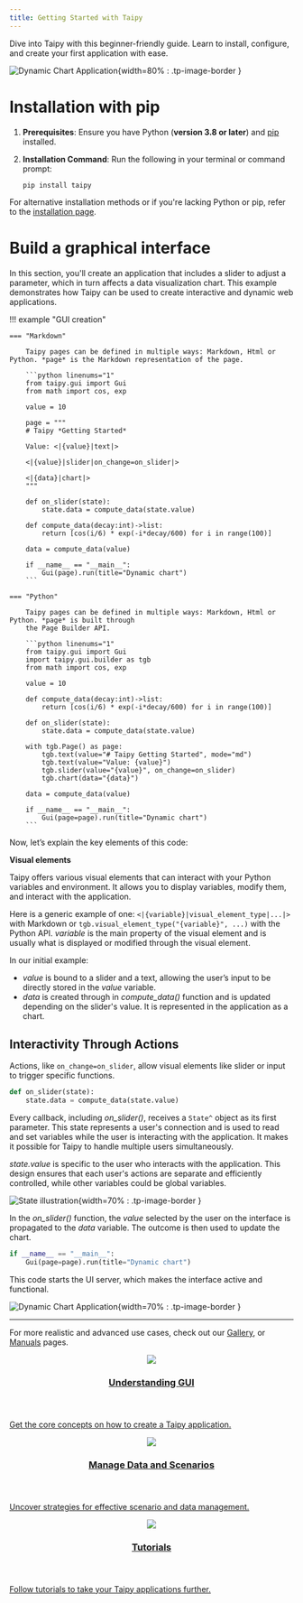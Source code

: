 ```yaml
---
title: Getting Started with Taipy
---
```


Dive into Taipy with this beginner-friendly guide. Learn to install, configure, and create your
first application with ease.

![Dynamic Chart Application](images/result.png){width=80% : .tp-image-border }

# Installation with pip

1. **Prerequisites**: Ensure you have Python (**version 3.8 or later**) and
    [pip](https://pip.pypa.io) installed.

2. **Installation Command**: Run the following in your terminal or command prompt:
    ``` console
    pip install taipy
    ```

For alternative installation methods or if you're lacking Python or pip, refer to the
[installation page](installation.md).

# Build a graphical interface

In this section, you'll create an application that includes a slider to adjust a
parameter, which in turn affects a data visualization chart. This example
demonstrates how Taipy can be used to create interactive and dynamic web
applications.

!!! example "GUI creation"

    === "Markdown"

        Taipy pages can be defined in multiple ways: Markdown, Html or Python. *page* is the Markdown representation of the page.

        ```python linenums="1"
        from taipy.gui import Gui
        from math import cos, exp

        value = 10

        page = """
        # Taipy *Getting Started*

        Value: <|{value}|text|>

        <|{value}|slider|on_change=on_slider|>

        <|{data}|chart|>
        """

        def on_slider(state):
            state.data = compute_data(state.value)

        def compute_data(decay:int)->list:
            return [cos(i/6) * exp(-i*decay/600) for i in range(100)]

        data = compute_data(value)

        if __name__ == "__main__":
            Gui(page).run(title="Dynamic chart")
        ```

    === "Python"

        Taipy pages can be defined in multiple ways: Markdown, Html or Python. *page* is built through
        the Page Builder API.

        ```python linenums="1"
        from taipy.gui import Gui
        import taipy.gui.builder as tgb
        from math import cos, exp

        value = 10

        def compute_data(decay:int)->list:
            return [cos(i/6) * exp(-i*decay/600) for i in range(100)]

        def on_slider(state):
            state.data = compute_data(state.value)

        with tgb.Page() as page:
            tgb.text(value="# Taipy Getting Started", mode="md")
            tgb.text(value="Value: {value}")
            tgb.slider(value="{value}", on_change=on_slider)
            tgb.chart(data="{data}")

        data = compute_data(value)

        if __name__ == "__main__":
            Gui(page=page).run(title="Dynamic chart")
        ```

Now, let’s explain the key elements of this code:

**Visual elements**

Taipy offers various visual elements that can interact with your Python variables and
environment. It allows you to display variables, modify them, and interact with the application.

Here is a generic example of one: `<|{variable}|visual_element_type|...|>` with Markdown or
`tgb.visual_element_type("{variable}", ...)` with the Python API. *variable* is
the main property of the visual element and is usually what is displayed or modified through the
visual element.

In our initial example:

- *value* is bound to a slider and a text, allowing the user’s input to be directly
stored in the *value* variable.
- *data* is created through in *compute_data()* function and is updated depending on the
slider's value. It is represented in the application as a chart.


## Interactivity Through Actions

Actions, like `on_change=on_slider`, allow visual elements like slider or input
to trigger specific functions.

```python
def on_slider(state):
    state.data = compute_data(state.value)
```

Every callback, including *on_slider()*, receives a `State^` object as its first parameter.
This state represents a user's connection and is used to read and set variables while
the user is interacting with the application. It makes it possible for Taipy to handle multiple
users simultaneously.

*state.value* is specific to the user who interacts with the application.
This design ensures that each user's actions are separate and efficiently
controlled, while other variables could be global variables.

![State illustration](images/state_illustration.png){width=70% : .tp-image-border }

In the *on_slider()* function, the *value* selected by the user on the interface is
propagated to the *data* variable. The outcome is then used to update the chart.

```python
if __name__ == "__main__":
    Gui(page=page).run(title="Dynamic chart")
```

This code starts the UI server, which makes the interface active and functional.

![Dynamic Chart Application](images/dynamic_chart.gif){width=70% : .tp-image-border }

---

For more realistic and advanced use cases, check out our
[Gallery](../gallery/index.md), or [Manuals](../manuals/index.md) pages.

<div class="tp-row tp-row--gutter-sm">
  <div class="tp-col-12 tp-col-md-4 d-flex">
    <a class="tp-content-card tp-content-card--primary" href="../tutorials/articles/understanding_gui/">
      <header class="tp-content-card-header">
        <img class="tp-content-card-icon--small" src="images/visualize.svg">
        <h3>Understanding GUI</h3>
      </header>
      <div class="tp-content-card-body">
        <p>
          Get the core concepts on how to create a Taipy application.
        </p>
      </div>
    </a>
  </div>

  <div class="tp-col-12 tp-col-md-4 d-flex">
    <a class="tp-content-card tp-content-card--alpha" href="../tutorials/articles/scenario_management_overview/">
      <header class="tp-content-card-header">
        <img class="tp-content-card-icon--small" src="images/scenario.svg">
        <h3>Manage Data and Scenarios</h3>
      </header>
      <div class="tp-content-card-body">
        <p>
          Uncover strategies for effective scenario and data management.
        </p>
      </div>
    </a>
  </div>

  <div class="tp-col-12 tp-col-md-4 d-flex">
    <a class="tp-content-card tp-content-card--beta" href="../tutorials">
      <header class="tp-content-card-header">
        <img class="tp-content-card-icon--small" src="images/icon-tutorials.svg">
        <h3>Tutorials</h3>
      </header>
      <div class="tp-content-card-body">
        <p>
          Follow tutorials to take your Taipy applications further.
        </p>
      </div>
    </a>
  </div>
</div>
